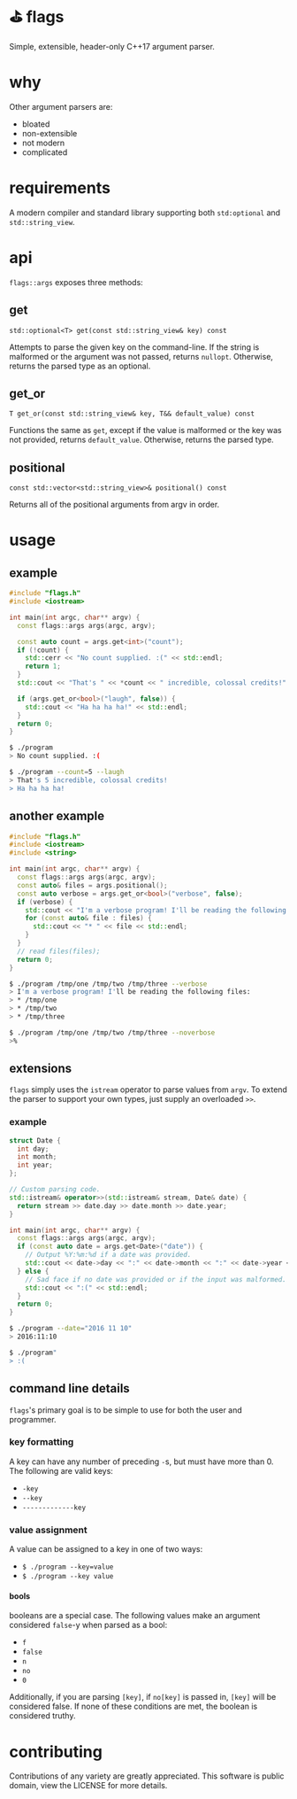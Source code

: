 # ⛳ flags
Simple, extensible, header-only C++17 argument parser.

# why
Other argument parsers are:
- bloated
- non-extensible
- not modern
- complicated

# requirements
A modern compiler and standard library supporting both `std:optional` and `std::string_view`.

# api
`flags::args` exposes three methods:

## get
`std::optional<T> get(const std::string_view& key) const`

Attempts to parse the given key on the command-line. If the string is malformed or the argument was not passed, returns `nullopt`. Otherwise, returns the parsed type as an optional.

## get_or
`T get_or(const std::string_view& key, T&& default_value) const`

Functions the same as `get`, except if the value is malformed or the key was not provided, returns `default_value`. Otherwise, returns the parsed type.

## positional
`const std::vector<std::string_view>& positional() const`

Returns all of the positional arguments from argv in order.

# usage

## example
```c++
#include "flags.h"
#include <iostream>

int main(int argc, char** argv) {
  const flags::args args(argc, argv);

  const auto count = args.get<int>("count");
  if (!count) {
    std::cerr << "No count supplied. :(" << std::endl;
    return 1;
  }
  std::cout << "That's " << *count << " incredible, colossal credits!" << std::endl;

  if (args.get_or<bool>("laugh", false)) {
    std::cout << "Ha ha ha ha!" << std::endl;
  }
  return 0;
}
```
```bash
$ ./program
> No count supplied. :(
```
```bash
$ ./program --count=5 --laugh
> That's 5 incredible, colossal credits!
> Ha ha ha ha!
```

## another example
```c++
#include "flags.h"
#include <iostream>
#include <string>

int main(int argc, char** argv) {
  const flags::args args(argc, argv);
  const auto& files = args.positional();
  const auto verbose = args.get_or<bool>("verbose", false);
  if (verbose) {
    std::cout << "I'm a verbose program! I'll be reading the following files: " << std::endl;
    for (const auto& file : files) {
      std::cout << "* " << file << std::endl;
    }
  }
  // read files(files);
  return 0;
}
```
```bash
$ ./program /tmp/one /tmp/two /tmp/three --verbose
> I'm a verbose program! I'll be reading the following files: 
> * /tmp/one
> * /tmp/two
> * /tmp/three
```
```bash
$ ./program /tmp/one /tmp/two /tmp/three --noverbose
>%
```

## extensions
`flags` simply uses the `istream` operator to parse values from `argv`. To extend the parser to support your own types, just supply an overloaded `>>`.

### example
```c++
struct Date {
  int day;
  int month;
  int year;
};

// Custom parsing code.
std::istream& operator>>(std::istream& stream, Date& date) {
  return stream >> date.day >> date.month >> date.year;
}

int main(int argc, char** argv) {
  const flags::args args(argc, argv);
  if (const auto date = args.get<Date>("date")) {
    // Output %Y:%m:%d if a date was provided.
    std::cout << date->day << ":" << date->month << ":" << date->year << std::endl;
  } else {
    // Sad face if no date was provided or if the input was malformed.
    std::cout << ":(" << std::endl;
  }
  return 0;
}
```

```bash
$ ./program --date="2016 11 10"
> 2016:11:10
```

```bash
$ ./program"
> :(
```

## command line details
`flags`'s primary goal is to be simple to use for both the user and programmer.

### key formatting
A key can have any number of preceding `-`s, but must have more than 0.
The following are valid keys:
- `-key`
- `--key`
- `-------------key`

### value assignment
A value can be assigned to a key in one of two ways:
- `$ ./program --key=value`
- `$ ./program --key value`

#### bools
booleans are a special case. The following values make an argument considered `false`-y when parsed as a bool:
- `f`
- `false`
- `n`
- `no`
- `0`

Additionally, if you are parsing `[key]`, if `no[key]` is passed in, `[key]` will be considered false. If none of these conditions are met, the boolean is considered truthy.

# contributing
Contributions of any variety are greatly appreciated. This software is public domain, view the LICENSE for more details.

